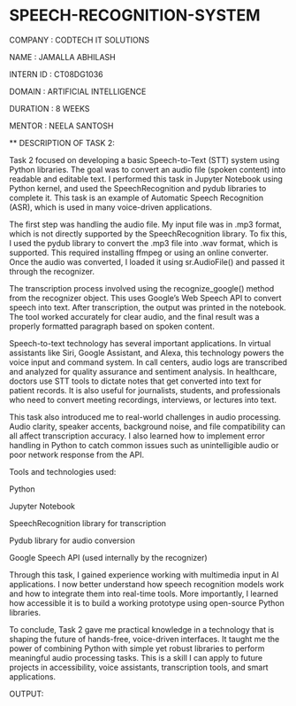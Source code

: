 # SPEECH-RECOGNITION-SYSTEM

COMPANY : CODTECH IT SOLUTIONS

NAME : JAMALLA ABHILASH

INTERN ID : CT08DG1036

DOMAIN : ARTIFICIAL INTELLIGENCE

DURATION : 8 WEEKS

MENTOR : NEELA SANTOSH

** DESCRIPTION OF TASK 2:


Task 2 focused on developing a basic Speech-to-Text (STT) system using Python libraries. The goal was to convert an audio file (spoken content) into readable and editable text. I performed this task in Jupyter Notebook using Python kernel, and used the SpeechRecognition and pydub libraries to complete it. This task is an example of Automatic Speech Recognition (ASR), which is used in many voice-driven applications.

The first step was handling the audio file. My input file was in .mp3 format, which is not directly supported by the SpeechRecognition library. To fix this, I used the pydub library to convert the .mp3 file into .wav format, which is supported. This required installing ffmpeg or using an online converter. Once the audio was converted, I loaded it using sr.AudioFile() and passed it through the recognizer.

The transcription process involved using the recognize_google() method from the recognizer object. This uses Google’s Web Speech API to convert speech into text. After transcription, the output was printed in the notebook. The tool worked accurately for clear audio, and the final result was a properly formatted paragraph based on spoken content.

Speech-to-text technology has several important applications. In virtual assistants like Siri, Google Assistant, and Alexa, this technology powers the voice input and command system. In call centers, audio logs are transcribed and analyzed for quality assurance and sentiment analysis. In healthcare, doctors use STT tools to dictate notes that get converted into text for patient records. It is also useful for journalists, students, and professionals who need to convert meeting recordings, interviews, or lectures into text.

This task also introduced me to real-world challenges in audio processing. Audio clarity, speaker accents, background noise, and file compatibility can all affect transcription accuracy. I also learned how to implement error handling in Python to catch common issues such as unintelligible audio or poor network response from the API.

Tools and technologies used:

Python

Jupyter Notebook

SpeechRecognition library for transcription

Pydub library for audio conversion

Google Speech API (used internally by the recognizer)

Through this task, I gained experience working with multimedia input in AI applications. I now better understand how speech recognition models work and how to integrate them into real-time tools. More importantly, I learned how accessible it is to build a working prototype using open-source Python libraries.

To conclude, Task 2 gave me practical knowledge in a technology that is shaping the future of hands-free, voice-driven interfaces. It taught me the power of combining Python with simple yet robust libraries to perform meaningful audio processing tasks. This is a skill I can apply to future projects in accessibility, voice assistants, transcription tools, and smart applications.

OUTPUT:

